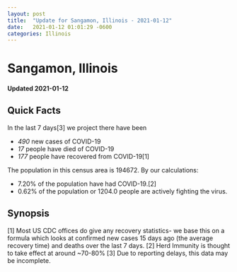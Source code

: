 ```yaml
---
layout: post
title:  "Update for Sangamon, Illinois - 2021-01-12"
date:   2021-01-12 01:01:29 -0600
categories: Illinois
---
```


# Sangamon, Illinois
#### Updated 2021-01-12

## Quick Facts

In the last 7 days[3] we project there have been
- *490* new cases of COVID-19
- *17* people have died of COVID-19
- *177* people have recovered from COVID-19[1]

The population in this census area is 194672. By our calculations:
- 7.20% of the population have had COVID-19.[2]
- 0.62% of the population or 1204.0 people are actively fighting the virus.

## Synopsis




[1] Most US CDC offices do give any recovery statistics- we base this on a formula which looks at confirmed new cases
15 days ago (the average recovery time) and deaths over the last 7 days.
[2] Herd Immunity is thought to take effect at around ~70-80%
[3] Due to reporting delays, this data may be incomplete. 
    